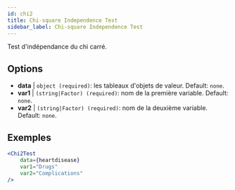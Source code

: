 ```yaml
---
id: chi2
title: Chi-square Independence Test
sidebar_label: Chi-square Independence Test
---
```


Test d'indépendance du chi carré.

## Options

* __data__ | `object (required)`: les tableaux d'objets de valeur. Default: `none`.
* __var1__ | `(string|Factor) (required)`: nom de la première variable. Default: `none`.
* __var2__ | `(string|Factor) (required)`: nom de la deuxième variable. Default: `none`.


## Exemples

```jsx live
<Chi2Test
    data={heartdisease} 
    var1="Drugs"
    var2="Complications"
/>
```
